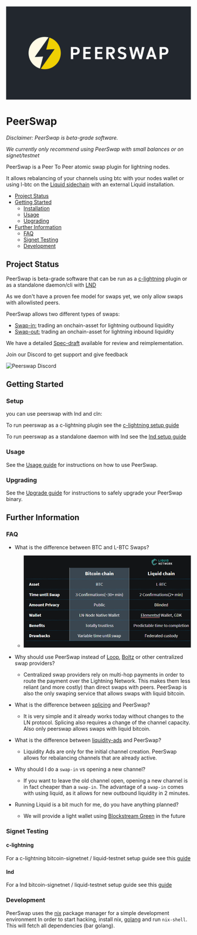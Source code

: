 ![peerswap logo](./docs/img/peerswap-logo.png)
# PeerSwap

*Disclaimer: PeerSwap is beta-grade software.*

*We currently only recommend using PeerSwap with small balances or on signet/testnet*

PeerSwap is a Peer To Peer atomic swap plugin for lightning nodes.

It allows rebalancing of your channels using btc with your nodes wallet or using l-btc on the [Liquid sidechain](https://blockstream.com/liquid/) with an external Liquid installation.

* [Project Status](#project-status)
* [Getting Started](#getting-started)
    * [Installation](#installation)
    * [Usage](#usage)
    * [Upgrading](#upgrading)
* [Further Information](#further-information)
    * [FAQ](#faq)
    * [Signet Testing](#signet-testing)
	* [Development](#development)

## Project Status

PeerSwap is beta-grade software that can be run as a [c-lightning](https://github.com/ElementsProject/lightning) plugin or as a standalone daemon/cli with [LND](https://github.com/lightningnetwork/lnd)

As we don't have a proven fee model for swaps yet, we only allow swaps with allowlisted peers.

PeerSwap allows two different types of swaps:
- [Swap-in:](./docs/peer-protocol.md#summary) trading an onchain-asset for lightning outbound liquidity
- [Swap-out:](./docs/peer-protocol.md#summary-1) trading an onchain-asset for lightning inbound liquidity

We have a detailed [Spec-draft](./docs/peer-protocol.md) available for review and reimplementation.


Join our Discord to get support and give feedback

![Peerswap Discord](https://discordapp.com/api/guilds/905126649224388629/widget.png?style=banner2)

## Getting Started

### Setup
you can use peerswap with lnd and cln:

To run peerswap as a c-lightning plugin see the [c-lightning setup guide](./docs/setup_cln.md)

To run peerswap as a standalone daemon with lnd see the [lnd setup guide](./docs/setup_lnd.md)


### Usage

See the [Usage guide](./docs/usage.md) for instructions on how to use PeerSwap.

### Upgrading
See the [Upgrade guide](./docs/upgrade.md) for instructions to safely upgrade your PeerSwap binary.


## Further Information
### FAQ

* What is the difference between BTC and L-BTC Swaps?
  * ![btc vs l-btc](./docs/img/btc_lbtc.png)
* Why should use PeerSwap instead of [Loop](https://lightning.engineering/loop/), [Boltz](https://boltz.exchange/) or other centralized swap providers?
  * Centralized swap providers rely on multi-hop payments in order to route the payment over the Lightning Network. This makes them less reliant (and more costly) than direct swaps with peers. PeerSwap is also the only swaping service that allows swaps with liquid bitcoin.

* What is the difference between [splicing](https://github.com/lightning/bolts/pull/863) and PeerSwap?
  * It is very simple and it already works today without changes to the LN protocol. Splicing also requires a change of the channel capacity. Also only peerswap allows swaps with liquid bitcoin.

* What is the difference between [liquidity-ads](https://github.com/lightning/bolts/pull/878) and PeerSwap?
  * Liquidity Ads are only for the initial channel creation. PeerSwap allows for rebalancing channels that are already active.

* Why should I do a `swap-in` vs opening a new channel?
  * If you want to leave the old channel open, opening a new channel is in fact cheaper than a `swap-in`. The advantage of a `swap-in` comes with using liquid, as it allows for new outbound liquidity in 2 minutes.

* Running Liquid is a bit much for me, do you have anything planned?
  * We will provide a light wallet using [Blockstream Green](https://github.com/Blockstream/green) in the future



### Signet Testing

#### c-lightning
For a c-lightning bitcoin-signetnet / liquid-testnet setup guide see this [guide](./docs/signetguide_clightning.md)

#### lnd
For a lnd bitcoin-signetnet / liquid-testnet setup guide see this [guide](./docs/signetguide_lnd.md)

### Development

PeerSwap uses the [nix](https://nixos.org/download.html) package manager for a simple development environment
In order to start hacking, install nix, [golang](https://golang.org/doc/install) and run `nix-shell`. This will fetch all dependencies (bar golang).
